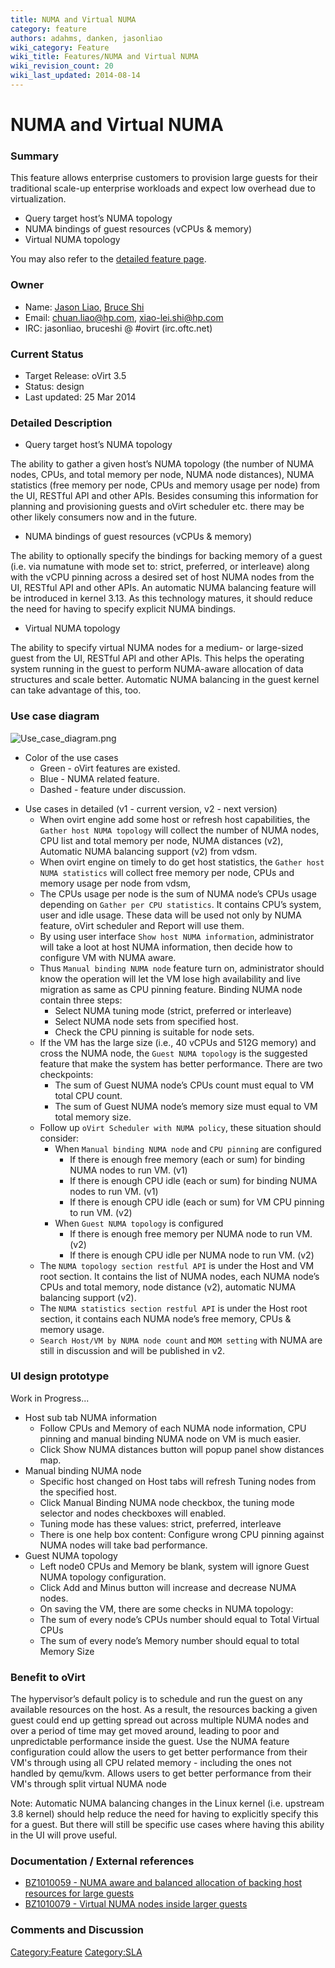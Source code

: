 ```yaml
---
title: NUMA and Virtual NUMA
category: feature
authors: adahms, danken, jasonliao
wiki_category: Feature
wiki_title: Features/NUMA and Virtual NUMA
wiki_revision_count: 20
wiki_last_updated: 2014-08-14
---
```


# NUMA and Virtual NUMA

### Summary

This feature allows enterprise customers to provision large guests for their traditional scale-up enterprise workloads and expect low overhead due to virtualization.

*   Query target host’s NUMA topology
*   NUMA bindings of guest resources (vCPUs & memory)
*   Virtual NUMA topology

You may also refer to the [detailed feature page](http://www.ovirt.org/Features/Detailed_NUMA_and_Virtual_NUMA).

### Owner

*   Name: [ Jason Liao](User:JasonLiao), [ Bruce Shi](User:BruceShi)
*   Email: <chuan.liao@hp.com>, <xiao-lei.shi@hp.com>
*   IRC: jasonliao, bruceshi @ #ovirt (irc.oftc.net)

### Current Status

*   Target Release: oVirt 3.5
*   Status: design
*   Last updated: 25 Mar 2014

### Detailed Description

*   Query target host’s NUMA topology

The ability to gather a given host’s NUMA topology (the number of NUMA nodes, CPUs, and total memory per node, NUMA node distances), NUMA statistics (free memory per node, CPUs and memory usage per node) from the UI, RESTful API and other APIs. Besides consuming this information for planning and provisioning guests and oVirt scheduler etc. there may be other likely consumers now and in the future.

*   NUMA bindings of guest resources (vCPUs & memory)

The ability to optionally specify the bindings for backing memory of a guest (i.e. via numatune with mode set to: strict, preferred, or interleave) along with the vCPU pinning across a desired set of host NUMA nodes from the UI, RESTful API and other APIs. An automatic NUMA balancing feature will be introduced in kernel 3.13. As this technology matures, it should reduce the need for having to specify explicit NUMA bindings.

*   Virtual NUMA topology

The ability to specify virtual NUMA nodes for a medium- or large-sized guest from the UI, RESTful API and other APIs. This helps the operating system running in the guest to perform NUMA-aware allocation of data structures and scale better. Automatic NUMA balancing in the guest kernel can take advantage of this, too.

### Use case diagram

![](Use_case_diagram.png "Use_case_diagram.png")

*   Color of the use cases
    -   Green - oVirt features are existed.
    -   Blue - NUMA related feature.
    -   Dashed - feature under discussion.

<!-- -->

*   Use cases in detailed (v1 - current version, v2 - next version)
    -   When ovirt engine add some host or refresh host capabilities, the `Gather host NUMA topology` will collect the number of NUMA nodes, CPU list and total memory per node, NUMA distances (v2), Automatic NUMA balancing support (v2) from vdsm.
    -   When ovirt engine on timely to do get host statistics, the `Gather host NUMA statistics` will collect free memory per node, CPUs and memory usage per node from vdsm,
    -   The CPUs usage per node is the sum of NUMA node’s CPUs usage depending on `Gather per CPU statistics`. It contains CPU’s system, user and idle usage. These data will be used not only by NUMA feature, oVirt scheduler and Report will use them.
    -   By using user interface `Show host NUMA information`, administrator will take a loot at host NUMA information, then decide how to configure VM with NUMA aware.
    -   Thus `Manual binding NUMA node` feature turn on, administrator should know the operation will let the VM lose high availability and live migration as same as CPU pinning feature. Binding NUMA node contain three steps:
        -   Select NUMA tuning mode (strict, preferred or interleave)
        -   Select NUMA node sets from specified host.
        -   Check the CPU pinning is suitable for node sets.
    -   If the VM has the large size (i.e., 40 vCPUs and 512G memory) and cross the NUMA node, the `Guest NUMA topology` is the suggested feature that make the system has better performance. There are two checkpoints:
        -   The sum of Guest NUMA node’s CPUs count must equal to VM total CPU count.
        -   The sum of Guest NUMA node’s memory size must equal to VM total memory size.
    -   Follow up `oVirt Scheduler with NUMA policy`, these situation should consider:
        -   When `Manual binding NUMA node` and `CPU pinning` are configured
            -   If there is enough free memory (each or sum) for binding NUMA nodes to run VM. (v1)
            -   If there is enough CPU idle (each or sum) for binding NUMA nodes to run VM. (v1)
            -   If there is enough CPU idle (each or sum) for VM CPU pinning to run VM. (v2)
        -   When `Guest NUMA topology` is configured
            -   If there is enough free memory per NUMA node to run VM. (v2)
            -   If there is enough CPU idle per NUMA node to run VM. (v2)
    -   The `NUMA topology section restful API` is under the Host and VM root section. It contains the list of NUMA nodes, each NUMA node’s CPUs and total memory, node distance (v2), automatic NUMA balancing support (v2).
    -   The `NUMA statistics section restful API` is under the Host root section, it contains each NUMA node’s free memory, CPUs & memory usage.
    -   `Search Host/VM by NUMA node count` and `MOM setting` with NUMA are still in discussion and will be published in v2.

### UI design prototype

Work in Progress...

*   Host sub tab NUMA information
    -   Follow CPUs and Memory of each NUMA node information, CPU pinning and manual binding NUMA node on VM is much easier.
    -   Click Show NUMA distances button will popup panel show distances map.
*   Manual binding NUMA node
    -   Specific host changed on Host tabs will refresh Tuning nodes from the specified host.
    -   Click Manual Binding NUMA node checkbox, the tuning mode selector and nodes checkboxes will enabled.
    -   Tuning mode has these values: strict, preferred, interleave
    -   There is one help box content: Configure wrong CPU pinning against NUMA nodes will take bad performance.
*   Guest NUMA topology
    -   Left node0 CPUs and Memory be blank, system will ignore Guest NUMA topology configuration.
    -   Click Add and Minus button will increase and decrease NUMA nodes.
    -   On saving the VM, there are some checks in NUMA topology:
    -   The sum of every node’s CPUs number should equal to Total Virtual CPUs
    -   The sum of every node’s Memory number should equal to total Memory Size

### Benefit to oVirt

The hypervisor’s default policy is to schedule and run the guest on any available resources on the host. As a result, the resources backing a given guest could end up getting spread out across multiple NUMA nodes and over a period of time may get moved around, leading to poor and unpredictable performance inside the guest. Use the NUMA feature configuration could allow the users to get better performance from their VM's through using all CPU related memory - including the ones not handled by qemu/kvm. Allows users to get better performance from their VM's through split virtual NUMA node

Note: Automatic NUMA balancing changes in the Linux kernel (i.e. upstream 3.8 kernel) should help reduce the need for having to explicitly specify this for a guest. But there will still be specific use cases where having this ability in the UI will prove useful.

### Documentation / External references

*   [BZ1010059 - NUMA aware and balanced allocation of backing host resources for large guests](https://bugzilla.redhat.com/show_bug.cgi?id=1010059)
*   [BZ1010079 - Virtual NUMA nodes inside larger guests](https://bugzilla.redhat.com/show_bug.cgi?id=1010079)

### Comments and Discussion

<Category:Feature> <Category:SLA>
